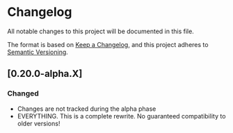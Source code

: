 # Changelog
All notable changes to this project will be documented in this file.

The format is based on [Keep a Changelog](https://keepachangelog.com/en/1.0.0/),
and this project adheres to [Semantic Versioning](https://semver.org/spec/v2.0.0.html).

## [0.20.0-alpha.X]

### Changed
- Changes are not tracked during the alpha phase
- EVERYTHING. This is a complete rewrite. No guaranteed compatibility to older versions!